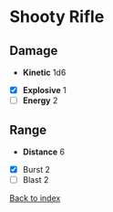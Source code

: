 # Shooty Rifle
## Damage
  - **Kinetic** 1d6
  - [x] **Explosive** 1
  - [ ] **Energy** 2
## Range
  - **Distance** 6
  - [x] Burst 2
  - [ ] Blast 2

[Back to index](../index.md)

